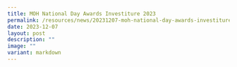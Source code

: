 ```yaml
---
title: MOH National Day Awards Investiture 2023
permalink: /resources/news/20231207-moh-national-day-awards-investiture/
date: 2023-12-07
layout: post
description: ""
image: ""
variant: markdown
---
```

